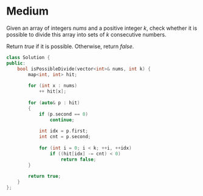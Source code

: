 # Medium

Given an array of integers $nums$ and a positive integer $k$, check whether it is possible to divide this array into sets of $k$ consecutive numbers.

Return $true$ if it is possible. Otherwise, return $false$.

```cpp
class Solution {
public:
    bool isPossibleDivide(vector<int>& nums, int k) {
        map<int, int> hit;
        
        for (int x : nums)
            ++ hit[x];
        
        for (auto& p : hit)
        {
            if (p.second == 0)
                continue;
            
            int idx = p.first;
            int cnt = p.second;
            
            for (int i = 0; i < k; ++i, ++idx)
                if ((hit[idx] -= cnt) < 0)
                    return false;
        }
        
        return true;
    }
};
```
